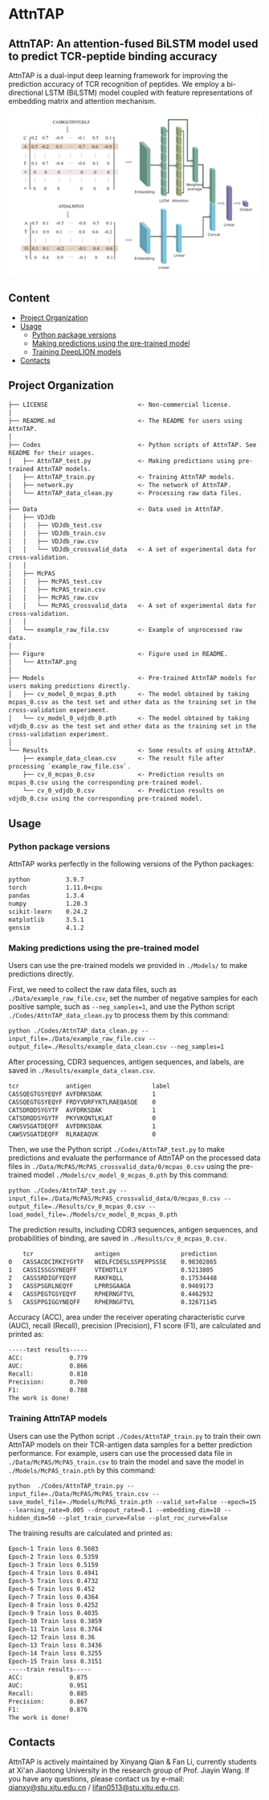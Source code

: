 ﻿AttnTAP
========

AttnTAP: An attention-fused BiLSTM model used to predict TCR-peptide binding accuracy
------------------------------------------------------------------------

AttnTAP is a dual-input deep learning framework for improving the prediction accuracy of TCR recognition of peptides. We employ a bi-directional LSTM (BiLSTM) model coupled with feature representations of embedding matrix and attention mechanism.

![](Figure/AttnTAP.png)


## Content
<!-- @import "[TOC]" {cmd="toc" depthFrom=1 depthTo=6 orderedList=false} -->

<!-- code_chunk_output -->
- [Project Organization](#project-organization)
- [Usage](#usage)
  - [Python package versions](#python-package-versions)
  - [Making predictions using the pre-trained model](#making-predictions-using-the-pre-trained-model)
  - [Training DeepLION models](#training-deeplion-models)
- [Contacts](#contacts)


<!-- /code_chunk_output -->


## Project Organization

    ├── LICENSE                         <- Non-commercial license.
    │     
    ├── README.md                       <- The README for users using AttnTAP.
    │ 
    ├── Codes                           <- Python scripts of AttnTAP. See README for their usages.
    │   ├── AttnTAP_test.py             <- Making predictions using pre-trained AttnTAP models.
    │   ├── AttnTAP_train.py            <- Training AttnTAP models.
    │   ├── network.py                  <- The network of AttnTAP.
    │   └── AttnTAP_data_clean.py       <- Processing raw data files.
    │
    ├── Data                            <- Data used in AttnTAP.
    │   ├── VDJdb
    │   │   ├── VDJdb_test.csv  
    │   │   ├── VDJdb_train.csv   
    │   │   ├── VDJdb_raw.csv   
    │   │   └── VDJdb_crossvalid_data   <- A set of experimental data for cross-validation.
    │   │ 
    │   ├── McPAS
    │   │   ├── McPAS_test.csv  
    │   │   ├── McPAS_train.csv   
    │   │   ├── McPAS_raw.csv   
    │   │   └── McPAS_crossvalid_data   <- A set of experimental data for cross-validation.
    │   │  
    │   └── example_raw_file.csv        <- Example of unprocessed raw data.
    │  
    ├── Figure                          <- Figure used in README.
    │   └── AttnTAP.png 
    │
    ├── Models                          <- Pre-trained AttnTAP models for users making predictions directly.               
    │   ├── cv_model_0_mcpas_0.pth      <- The model obtained by taking mcpas_0.csv as the test set and other data as the training set in the cross-validation experiment.
    │   └── cv_model_0_vdjdb_0.pth      <- The model obtained by taking vdjdb_0.csv as the test set and other data as the training set in the cross-validation experiment.
    │      
    └── Results                         <- Some results of using AttnTAP.
        ├── example_data_clean.csv      <- The result file after processing `example_raw_file.csv`.
        ├── cv_0_mcpas_0.csv            <- Prediction results on mcpas_0.csv using the corresponding pre-trained model.
        └── cv_0_vdjdb_0.csv            <- Prediction results on vdjdb_0.csv using the corresponding pre-trained model.

## Usage

### Python package versions

AttnTAP works perfectly in the following versions of the Python packages:

    python          3.9.7
    torch           1.11.0+cpu
    pandas          1.3.4
    numpy           1.20.3
    scikit-learn    0.24.2
    matplotlib      3.5.1
    gensim          4.1.2

### Making predictions using the pre-trained model

Users can use the pre-trained models we provided in `./Models/` to make predictions directly.

First, we need to collect the raw data files, such as `./Data/example_raw_file.csv`, set the number of negative samples for each positive sample, such as `--neg_samples=1`, and use the Python script `./Codes/AttnTAP_data_clean.py` to process them by this command:

    python ./Codes/AttnTAP_data_clean.py --input_file=./Data/example_raw_file.csv --output_file=./Results/example_data_clean.csv --neg_samples=1

After processing, CDR3 sequences, antigen sequences, and labels, are saved in `./Results/example_data_clean.csv`.

    tcr             antigen	                label
    CASSQEGTGSYEQYF	AVFDRKSDAK              1
    CASSQEGTGSYEQYF	FRDYVDRFYKTLRAEQASQE    0
    CATSDRDDSYGYTF	AVFDRKSDAK              1
    CATSDRDDSYGYTF	PKYVKQNTLKLAT           0
    CAWSVSGATDEQFF	AVFDRKSDAK              1
    CAWSVSGATDEQFF	RLRAEAQVK               0

Then, we use the Python script `./Codes/AttnTAP_test.py` to make predictions and evaluate the performance of AttnTAP on the processed data files in `./Data/McPAS/McPAS_crossvalid_data/0/mcpas_0.csv` using the pre-trained model `./Models/cv_model_0_mcpas_0.pth` by this command:

    python ./Codes/AttnTAP_test.py --input_file=./Data/McPAS/McPAS_crossvalid_data/0/mcpas_0.csv --output_file=./Results/cv_0_mcpas_0.csv --load_model_file=./Models/cv_model_0_mcpas_0.pth

The prediction results, including CDR3 sequences, antigen sequences, and probabilities of binding, are saved in `./Results/cv_0_mcpas_0.csv.`

    	tcr                 antigen                 prediction
    0	CASSACDCIRKIYGYTF   WEDLFCDESLSSPEPPSSSE    0.98302865
    1	CASSISSGSYNEQFF     VTEHDTLLY               0.5213805
    2	CASSSRDIGFYEQYF     RAKFKQLL                0.17534448
    3	CASSPSGRLNEQYF      LPRRSGAAGA              0.9469173
    4	CASSPEGTGSYEQYF     RPHERNGFTVL             0.4462932
    5	CASSPPGIGGYNEQFF    RPHERNGFTVL             0.32671145

Accuracy (ACC), area under the receiver operating characteristic curve (AUC), recall (Recall), precision (Precision), F1 score (F1), are calculated and printed as:

    -----test results-----
    ACC:             0.779
    AUC:             0.866
    Recall:          0.818
    Precision:       0.760
    F1:              0.788
    The work is done!

### Training AttnTAP models

Users can use the Python script `./Codes/AttnTAP_train.py` to train their own AttnTAP models on their TCR-antigen data samples for a better prediction performance. For example, users can use the processed data file in `./Data/McPAS/McPAS_train.csv` to train the model and save the model in `./Models/McPAS_train.pth` by this command:

    python  ./Codes/AttnTAP_train.py --input_file=./Data/McPAS/McPAS_train.csv --save_model_file=./Models/McPAS_train.pth --valid_set=False --epoch=15 --learning_rate=0.005 --dropout_rate=0.1 --embedding_dim=10 --hidden_dim=50 --plot_train_curve=False --plot_roc_curve=False

The training results are calculated and printed as:
```
Epoch-1 Train loss 0.5603
Epoch-2 Train loss 0.5359
Epoch-3 Train loss 0.5159
Epoch-4 Train loss 0.4941
Epoch-5 Train loss 0.4732
Epoch-6 Train loss 0.452
Epoch-7 Train loss 0.4364
Epoch-8 Train loss 0.4252
Epoch-9 Train loss 0.4035
Epoch-10 Train loss 0.3859
Epoch-11 Train loss 0.3764
Epoch-12 Train loss 0.36
Epoch-13 Train loss 0.3436
Epoch-14 Train loss 0.3255
Epoch-15 Train loss 0.3151
-----train results-----
ACC:             0.875
AUC:             0.951
Recall:          0.885
Precision:       0.867
F1:              0.876
The work is done!
```

## Contacts
AttnTAP is actively maintained by Xinyang Qian & Fan Li, currently students at Xi'an Jiaotong University in the research group of Prof. Jiayin Wang.
If you have any questions, please contact us by e-mail: qianxy@stu.xjtu.edu.cn / lifan0513@stu.xjtu.edu.cn.






